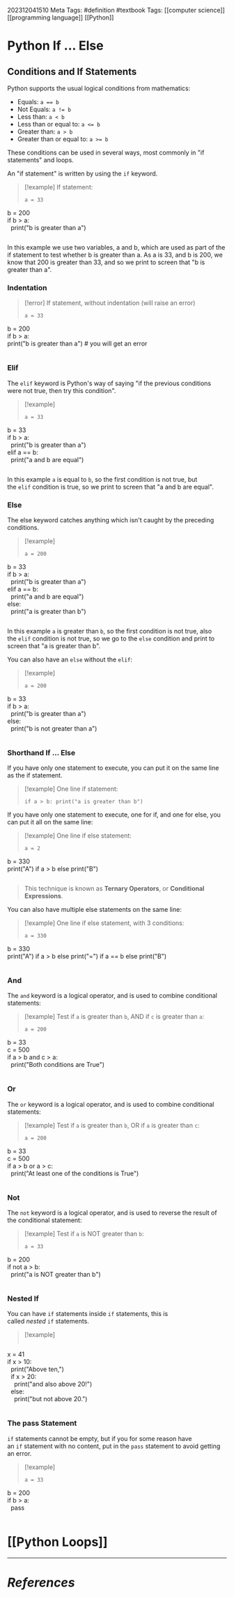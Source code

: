 202312041510
Meta Tags: #definition #textbook 
Tags: [[computer science]] [[programming language]] [[Python]]

# Python If ... Else

## Conditions and If Statements

Python supports the usual logical conditions from mathematics:

- Equals: `a == b`
- Not Equals: `a != b`
- Less than: `a < b`
- Less than or equal to: `a <= b`
- Greater than: `a > b`
- Greater than or equal to: `a >= b`

These conditions can be used in several ways, most commonly in "if statements" and loops.

An "if statement" is written by using the `if` keyword.

>[!example] If statement:
>```
>a = 33  
b = 200  
if b > a:  
  print("b is greater than a")
>```

In this example we use two variables, a and b, which are used as part of the if statement to test whether b is greater than a. As a is 33, and b is 200, we know that 200 is greater than 33, and so we print to screen that "b is greater than a".

### Indentation

>[!error] If statement, without indentation (will raise an error)
>```
>a = 33  
b = 200  
if b > a:  
print("b is greater than a") # you will get an error
>```

### Elif

The `elif` keyword is Python's way of saying "if the previous conditions were not true, then try this condition".

>[!example]
>```
>a = 33  
b = 33  
if b > a:  
  print("b is greater than a")  
elif a == b:  
  print("a and b are equal")
>```

In this example `a` is equal to `b`, so the first condition is not true, but the `elif` condition is true, so we print to screen that "a and b are equal".

### Else

The else keyword catches anything which isn't caught by the preceding conditions.

>[!example]
>```
>a = 200  
b = 33  
if b > a:  
  print("b is greater than a")  
elif a == b:  
  print("a and b are equal")  
else:  
  print("a is greater than b")
>```

In this example `a` is greater than `b`, so the first condition is not true, also the `elif` condition is not true, so we go to the `else` condition and print to screen that "a is greater than b".

You can also have an `else` without the `elif`:

>[!example]
>```
>a = 200  
b = 33  
if b > a:  
  print("b is greater than a")  
else:  
  print("b is not greater than a")
>```

### Shorthand If ... Else

If you have only one statement to execute, you can put it on the same line as the if statement.

>[!example] One line if statement:
>```
>if a > b: print("a is greater than b")
>```

If you have only one statement to execute, one for if, and one for else, you can put it all on the same line:

>[!example] One line if else statement:
>```
>a = 2  
b = 330  
print("A") if a > b else print("B")
>```

>This technique is known as **Ternary Operators**, or **Conditional Expressions**.

You can also have multiple else statements on the same line:

>[!example] One line if else statement, with 3 conditions:
>```
>a = 330  
b = 330  
print("A") if a > b else print("=") if a == b else print("B")
>```

### And

The `and` keyword is a logical operator, and is used to combine conditional statements:

>[!example] Test if `a` is greater than `b`, AND if `c` is greater than `a`:
>```
>a = 200  
b = 33  
c = 500  
if a > b and c > a:  
  print("Both conditions are True")
>```

### Or

The `or` keyword is a logical operator, and is used to combine conditional statements:

>[!example] Test if `a` is greater than `b`, OR if `a` is greater than `c`:
>```
>a = 200  
b = 33  
c = 500  
if a > b or a > c:  
  print("At least one of the conditions is True")
>```

### Not

The `not` keyword is a logical operator, and is used to reverse the result of the conditional statement:

>[!example] Test if `a` is NOT greater than `b`:
>```
>a = 33  
b = 200  
if not a > b:  
  print("a is NOT greater than b")
>```

### Nested If

You can have `if` statements inside `if` statements, this is called _nested_ `if` statements.

>[!example]
>```
x = 41  
if x > 10:  
  print("Above ten,")  
  if x > 20:  
    print("and also above 20!")  
  else:  
    print("but not above 20.")
>```

### The pass Statement

`if` statements cannot be empty, but if you for some reason have an `if` statement with no content, put in the `pass` statement to avoid getting an error.

>[!example]
>```
>a = 33  
b = 200  
if b > a:  
  pass
>```

# [[Python Loops]]

---
# *References*